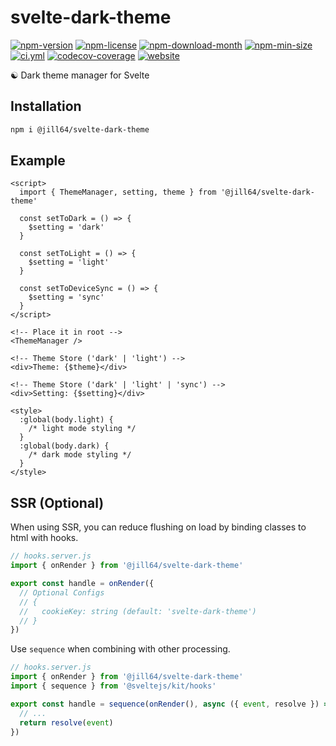 <!----- BEGIN GHOST DOCS HEADER ----->

# svelte-dark-theme

[![npm-version](https://img.shields.io/npm/v/@jill64/svelte-dark-theme)](https://npmjs.com/package/@jill64/svelte-dark-theme) [![npm-license](https://img.shields.io/npm/l/@jill64/svelte-dark-theme)](https://npmjs.com/package/@jill64/svelte-dark-theme) [![npm-download-month](https://img.shields.io/npm/dm/@jill64/svelte-dark-theme)](https://npmjs.com/package/@jill64/svelte-dark-theme) [![npm-min-size](https://img.shields.io/bundlephobia/min/@jill64/svelte-dark-theme)](https://npmjs.com/package/@jill64/svelte-dark-theme) [![ci.yml](https://github.com/jill64/svelte-dark-theme/actions/workflows/ci.yml/badge.svg)](https://github.com/jill64/svelte-dark-theme/actions/workflows/ci.yml) [![codecov-coverage](https://codecov.io/gh/jill64/svelte-dark-theme/graph/badge.svg)](https://codecov.io/gh/jill64/svelte-dark-theme) [![website](https://img.shields.io/website?up_message=working&down_message=down&url=https%3A%2F%2Fsvelte-dark-theme.jill64.dev)](https://svelte-dark-theme.jill64.dev)

☯ Dark theme manager for Svelte

## Installation

```sh
npm i @jill64/svelte-dark-theme
```

<!----- END GHOST DOCS HEADER ----->

## Example

```svelte
<script>
  import { ThemeManager, setting, theme } from '@jill64/svelte-dark-theme'

  const setToDark = () => {
    $setting = 'dark'
  }

  const setToLight = () => {
    $setting = 'light'
  }

  const setToDeviceSync = () => {
    $setting = 'sync'
  }
</script>

<!-- Place it in root -->
<ThemeManager />

<!-- Theme Store ('dark' | 'light') -->
<div>Theme: {$theme}</div>

<!-- Theme Store ('dark' | 'light' | 'sync') -->
<div>Setting: {$setting}</div>

<style>
  :global(body.light) {
    /* light mode styling */
  }
  :global(body.dark) {
    /* dark mode styling */
  }
</style>
```

## SSR (Optional)

When using SSR, you can reduce flushing on load by binding classes to html with hooks.

```js
// hooks.server.js
import { onRender } from '@jill64/svelte-dark-theme'

export const handle = onRender({
  // Optional Configs
  // {
  //   cookieKey: string (default: 'svelte-dark-theme')
  // }
})
```

Use `sequence` when combining with other processing.

```js
// hooks.server.js
import { onRender } from '@jill64/svelte-dark-theme'
import { sequence } from '@sveltejs/kit/hooks'

export const handle = sequence(onRender(), async ({ event, resolve }) => {
  // ...
  return resolve(event)
})
```
